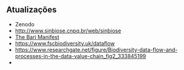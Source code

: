 ## Atualizações

* Zenodo
* http://www.sinbiose.cnpq.br/web/sinbiose
* [The Bari Manifest](https://www.sciencedirect.com/science/article/pii/S1574954118301961)
* https://www.fscbiodiversity.uk/dataflow
* https://www.researchgate.net/figure/Biodiversity-data-flow-and-processes-in-the-data-value-chain_fig2_333845199
* 
